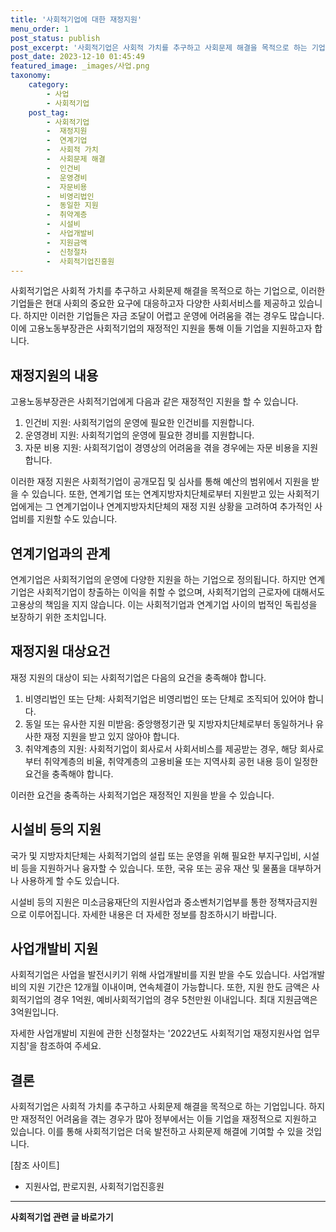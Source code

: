 ```yaml
---
title: '사회적기업에 대한 재정지원'
menu_order: 1
post_status: publish
post_excerpt: '사회적기업은 사회적 가치를 추구하고 사회문제 해결을 목적으로 하는 기업으로, 이러한 기업들은 현대 사회의 중요한 요구에 대응하고자 다양한 사회서비스를 제공하고 있습니다. 하지만 이러한 기업들은 자금 조달이 어렵고 운영에 어려움을 겪는 경우도 많습니다. 이에 고용노동부장관은 사회적기업의 재정적인 지원을 통해 이들 기업을 지원하고자 합니다.'
post_date: 2023-12-10 01:45:49
featured_image: _images/사업.png
taxonomy:
    category:
        - 사업
        - 사회적기업
    post_tag:
        - 사회적기업
        -  재정지원
        -  연계기업
        -  사회적 가치
        -  사회문제 해결
        -  인건비
        -  운영경비
        -  자문비용
        -  비영리법인
        -  동일한 지원
        -  취약계층
        -  시설비
        -  사업개발비
        -  지원금액
        -  신청절차
        -  사회적기업진흥원
---
```



사회적기업은 사회적 가치를 추구하고 사회문제 해결을 목적으로 하는 기업으로, 이러한 기업들은 현대 사회의 중요한 요구에 대응하고자 다양한 사회서비스를 제공하고 있습니다. 하지만 이러한 기업들은 자금 조달이 어렵고 운영에 어려움을 겪는 경우도 많습니다. 이에 고용노동부장관은 사회적기업의 재정적인 지원을 통해 이들 기업을 지원하고자 합니다.

## 재정지원의 내용

고용노동부장관은 사회적기업에게 다음과 같은 재정적인 지원을 할 수 있습니다.

1. 인건비 지원: 사회적기업의 운영에 필요한 인건비를 지원합니다.
2. 운영경비 지원: 사회적기업의 운영에 필요한 경비를 지원합니다.
3. 자문 비용 지원: 사회적기업이 경영상의 어려움을 겪을 경우에는 자문 비용을 지원합니다.

이러한 재정 지원은 사회적기업이 공개모집 및 심사를 통해 예산의 범위에서 지원을 받을 수 있습니다. 또한, 연계기업 또는 연계지방자치단체로부터 지원받고 있는 사회적기업에게는 그 연계기업이나 연계지방자치단체의 재정 지원 상황을 고려하여 추가적인 사업비를 지원할 수도 있습니다.

## 연계기업과의 관계

연계기업은 사회적기업의 운영에 다양한 지원을 하는 기업으로 정의됩니다. 하지만 연계기업은 사회적기업이 창출하는 이익을 취할 수 없으며, 사회적기업의 근로자에 대해서도 고용상의 책임을 지지 않습니다. 이는 사회적기업과 연계기업 사이의 법적인 독립성을 보장하기 위한 조치입니다.

## 재정지원 대상요건

재정 지원의 대상이 되는 사회적기업은 다음의 요건을 충족해야 합니다.

1. 비영리법인 또는 단체: 사회적기업은 비영리법인 또는 단체로 조직되어 있어야 합니다.
2. 동일 또는 유사한 지원 미받음: 중앙행정기관 및 지방자치단체로부터 동일하거나 유사한 재정 지원을 받고 있지 않아야 합니다.
3. 취약계층의 지원: 사회적기업이 회사로서 사회서비스를 제공받는 경우, 해당 회사로부터 취약계층의 비율, 취약계층의 고용비율 또는 지역사회 공헌 내용 등이 일정한 요건을 충족해야 합니다.

이러한 요건을 충족하는 사회적기업은 재정적인 지원을 받을 수 있습니다.

## 시설비 등의 지원

국가 및 지방자치단체는 사회적기업의 설립 또는 운영을 위해 필요한 부지구입비, 시설비 등을 지원하거나 융자할 수 있습니다. 또한, 국유 또는 공유 재산 및 물품을 대부하거나 사용하게 할 수도 있습니다.

시설비 등의 지원은 미소금융재단의 지원사업과 중소벤처기업부를 통한 정책자금지원으로 이루어집니다. 자세한 내용은 더 자세한 정보를 참조하시기 바랍니다.

## 사업개발비 지원

사회적기업은 사업을 발전시키기 위해 사업개발비를 지원 받을 수도 있습니다. 사업개발비의 지원 기간은 12개월 이내이며, 연속체결이 가능합니다. 또한, 지원 한도 금액은 사회적기업의 경우 1억원, 예비사회적기업의 경우 5천만원 이내입니다. 최대 지원금액은 3억원입니다.

자세한 사업개발비 지원에 관한 신청절차는 '2022년도 사회적기업 재정지원사업 업무지침'을 참조하여 주세요.

## 결론

사회적기업은 사회적 가치를 추구하고 사회문제 해결을 목적으로 하는 기업입니다. 하지만 재정적인 어려움을 겪는 경우가 많아 정부에서는 이들 기업을 재정적으로 지원하고 있습니다. 이를 통해 사회적기업은 더욱 발전하고 사회문제 해결에 기여할 수 있을 것입니다.

[참조 사이트]
- 지원사업, 판로지원, 사회적기업진흥원
<!-- wp:separator -->
<hr class="wp-block-separator has-alpha-channel-opacity"/>
<!-- /wp:separator -->

<!-- wp:group {"backgroundColor":"base","layout":{"type":"constrained"}} -->
<div class="wp-block-group has-base-background-color has-background"><!-- wp:paragraph {"align":"center","fontSize":"medium"} -->
<p class="has-text-align-center has-large-font-size"><strong>사회적기업 관련 글 바로가기</strong></p>
<!-- /wp:paragraph -->


<!-- wp:latest-posts
{"categories":[{"id":27410,"count":19,"description":"","link":"https://uknowlaw.com/category/%ec%82%ac%ed%9a%8c%ec%a0%81%ea%b8%b0%ec%97%85/","name":"사회적기업","slug":"사회적기업","taxonomy":"category","parent":0,"meta":[],"_links":{"self":[{"href":"https://uknowlaw.com/wp-json/wp/v2/categories/27410"}],"collection":[{"href":"https://uknowlaw.com/wp-json/wp/v2/categories"}],"about":[{"href":"https://uknowlaw.com/wp-json/wp/v2/taxonomies/category"}],"wp:post_type":[{"href":"https://uknowlaw.com/wp-json/wp/v2/posts?categories=27410"}],"curies":[{"name":"wp","href":"https://api.w.org/{rel}","templated":true}]}}],"postsToShow":100,"excerptLength":28,"postLayout":"grid","columns":2,"featuredImageAlign":"left","featuredImageSizeSlug":"large","fontSize":"small"} /--></div>
<!-- /wp:group -->